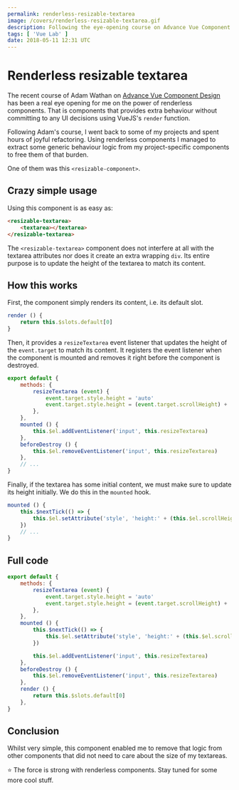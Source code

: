 ```yaml
---
permalink: renderless-resizable-textarea
image: /covers/renderless-resizable-textarea.gif
description: Following the eye-opening course on Advance Vue Component Design from Adam Wathan, here is a renderless component that resize a textarea based on its content.
tags: [ 'Vue Lab' ]
date: 2018-05-11 12:31 UTC
---
```


# Renderless resizable textarea

The recent course of Adam Wathan on [Advance Vue Component Design](https://adamwathan.me/advanced-vue-component-design/) has been a real eye opening for me on the power of renderless components. That is components that provides extra behaviour without committing to any UI decisions using VueJS's `render` function.

Following Adam's course, I went back to some of my projects and spent hours of joyful refactoring. Using renderless components I managed to extract some generic behaviour logic from my project-specific components to free them of that burden.

One of them was this `<resizable-component>`.

<GithubButton url="https://github.com/lorisleiva/vue-lab/tree/master/components/resizable-textarea" />

## Crazy simple usage

Using this component is as easy as:

```html
<resizable-textarea>
    <textarea></textarea>
</resizable-textarea>
```

The `<resizable-textarea>` component does not interfere at all with the textarea attributes nor does it create an extra wrapping `div`. Its entire purpose is to update the height of the textarea to match its content.

<CodePen id="XqqKKP" title="Resizable Textarea" />

## How this works

First, the component simply renders its content, i.e. its default slot.

```js
render () {
    return this.$slots.default[0]
}
```

Then, it provides a `resizeTextarea` event listener that updates the height of the `event.target` to match its content. It registers the event listener when the component is mounted and removes it right before the component is destroyed.

```js
export default {
    methods: {
        resizeTextarea (event) {
            event.target.style.height = 'auto'
            event.target.style.height = (event.target.scrollHeight) + 'px'
        },
    },
    mounted () {
        this.$el.addEventListener('input', this.resizeTextarea)
    },
    beforeDestroy () {
        this.$el.removeEventListener('input', this.resizeTextarea)
    },
    // ...
}
```

Finally, if the textarea has some initial content, we must make sure to update its height initially. We do this in the `mounted` hook.

```js
mounted () {
    this.$nextTick(() => {
        this.$el.setAttribute('style', 'height:' + (this.$el.scrollHeight) + 'px;overflow-y:hidden;')
    })
    // ...
}
```

## Full code

```js
export default {
    methods: {
        resizeTextarea (event) {
            event.target.style.height = 'auto'
            event.target.style.height = (event.target.scrollHeight) + 'px'
        },
    },
    mounted () {
        this.$nextTick(() => {
            this.$el.setAttribute('style', 'height:' + (this.$el.scrollHeight) + 'px;overflow-y:hidden;')
        })

        this.$el.addEventListener('input', this.resizeTextarea)
    },
    beforeDestroy () {
        this.$el.removeEventListener('input', this.resizeTextarea)
    },
    render () {
        return this.$slots.default[0]
    },
}
```

## Conclusion

Whilst very simple, this component enabled me to remove that logic from other components that did not need to care about the size of my textareas.

⭐️ The force is strong with renderless components. Stay tuned for some more cool stuff.

<GithubButton url="https://github.com/lorisleiva/vue-lab/tree/master/components/resizable-textarea" />